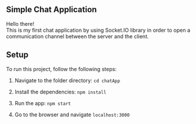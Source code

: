 ## Simple Chat Application
Hello there!<br/>
This is my first chat application by using Socket.IO library in order to open a communication channel between the server and the client.

## Setup
To run this project, follow the following steps:

1. Navigate to the folder directory:
`cd chatApp`

2. Install the dependencies:
`npm install`

3. Run the app:
`npm start`

4. Go to the browser and navigate `localhost:3000`
